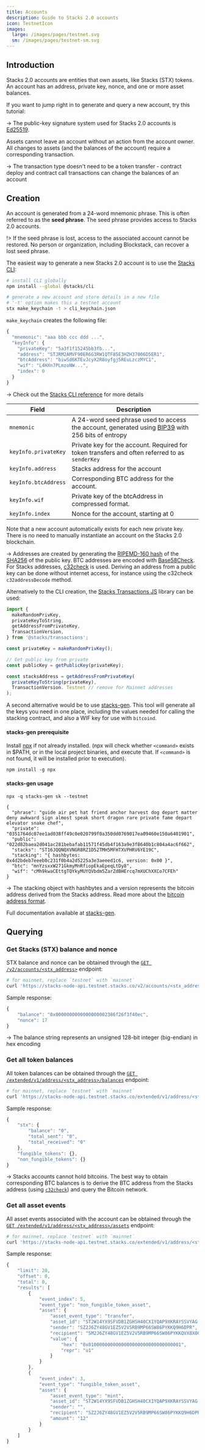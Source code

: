 ```yaml
---
title: Accounts
description: Guide to Stacks 2.0 accounts
icon: TestnetIcon
images:
  large: /images/pages/testnet.svg
  sm: /images/pages/testnet-sm.svg
---
```


## Introduction

Stacks 2.0 accounts are entities that own assets, like Stacks (STX) tokens. An account has an address, private key, nonce, and one or more asset balances.

If you want to jump right in to generate and query a new account, try this tutorial:

-> The public-key signature system used for Stacks 2.0 accounts is [Ed25519](https://ed25519.cr.yp.to/).

Assets cannot leave an account without an action from the account owner. All changes to assets (and the balances of the account) require a corresponding transaction.

-> The transaction type doesn't need to be a token transfer - contract deploy and contract call transactions can change the balances of an account

## Creation

An account is generated from a 24-word mnemonic phrase. This is often referred to as the **seed phrase**. The seed phrase provides access to Stacks 2.0 accounts.

!> If the seed phrase is lost, access to the associated account cannot be restored. No person or organization, including Blockstack, can recover a lost seed phrase.

The easiest way to generate a new Stacks 2.0 account is to use the [Stacks CLI](https://github.com/hirosystems/stacks.js/tree/master/packages/cli):

```bash
# install CLI globally
npm install --global @stacks/cli

# generate a new account and store details in a new file
# '-t' option makes this a testnet account
stx make_keychain -t > cli_keychain.json
```

`make_keychain` creates the following file:

```js
{
  "mnemonic": "aaa bbb ccc ddd ...",
  "keyInfo": {
    "privateKey": "5a3f1f15245bb3fb...",
    "address": "STJRM2AMVF90ER6G3RW1QTF85E3HZH37006D5ER1",
    "btcAddress": "biwSd6KTEvJcyX2R8oyfgj5REuLzczMYC1",
    "wif": "L4HXn7PLmzoNW...",
    "index": 0
  }
}
```

-> Check out the [Stacks CLI reference](https://docs.hiro.so/references/stacks-cli) for more details

| Field                | Description                                                                                                                                                        |
| -------------------- | ------------------------------------------------------------------------------------------------------------------------------------------------------------------ |
| `mnemonic`           | A 24-word seed phrase used to access the account, generated using [BIP39](https://github.com/bitcoin/bips/blob/master/bip-0039.mediawiki) with 256 bits of entropy |
| `keyInfo.privateKey` | Private key for the account. Required for token transfers and often referred to as `senderKey`                                                                     |
| `keyInfo.address`    | Stacks address for the account                                                                                                                                     |
| `keyInfo.btcAddress` | Corresponding BTC address for the account.                                                                                                                         |
| `keyInfo.wif`        | Private key of the btcAddress in compressed format.                                                                                                                |
| `keyInfo.index`      | Nonce for the account, starting at 0                                                                                                                               |

Note that a new account automatically exists for each new private key. There is no need to manually instantiate an account on the Stacks 2.0 blockchain.

-> Addresses are created by generating the [RIPEMD-160 hash](https://en.wikipedia.org/wiki/RIPEMD#RIPEMD-160_hashes) of the [SHA256](https://en.bitcoinwiki.org/wiki/SHA-256) of the public key. BTC addresses are encoded with [Base58Check](https://en.bitcoin.it/wiki/Base58Check_encoding). For Stacks addresses, [c32check](https://github.com/stacks-network/c32check) is used. Deriving an address from a public key can be done without internet access, for instance using the c32check `c32addressDecode` method.

Alternatively to the CLI creation, the [Stacks Transactions JS](https://github.com/hirosystems/stacks.js/tree/master/packages/transactions) library can be used:

```js
import {
  makeRandomPrivKey,
  privateKeyToString,
  getAddressFromPrivateKey,
  TransactionVersion,
} from '@stacks/transactions';

const privateKey = makeRandomPrivKey();

// Get public key from private
const publicKey = getPublicKey(privateKey);

const stacksAddress = getAddressFromPrivateKey(
  privateKeyToString(privateKey),
  TransactionVersion. Testnet // remove for Mainnet addresses
);
```

A second alternative would be to use [stacks-gen](https://github.com/psq/stacks-gen). This tool will generate all the keys you need in one place, including the values needed for calling the stacking contract, and also a WIF key for use with `bitcoind`.

#### stacks-gen prerequisite

Install [npx](https://github.com/npm/npx) if not already installed. (npx will check whether `<command>` exists in \$PATH, or in the local project binaries, and execute that. If `<command>` is not found, it will be installed prior to execution).

```
npm install -g npx
```

#### stacks-gen usage

```
npx -q stacks-gen sk --testnet

{
  "phrase": "guide air pet hat friend anchor harvest dog depart matter deny awkward sign almost speak short dragon rare private fame depart elevator snake chef",
  "private": "0351764dc07ee1ad038ff49c0e020799f0a350dd0769017ea09460e150a6401901",
  "public": "022d82baea2d041ac281bebafab11571f45db4f163a9e3f8640b1c804a4ac6f662",
  "stacks": "ST16JQQNQXVNGR8RZ1D52TMH5MFHTXVPHRV6YE19C",
  "stacking": "{ hashbytes: 0x4d2bdeb7eeeb0c231f0b4a2d5225a3e3aeeed1c6, version: 0x00 }",
  "btc": "mnYzsxxW271GkmyMnRfiopEkaEpeqLtDy8",
  "wif": "cMh9kwaCEttgTQYkyMUYQVbdm5ZarZdBHErcq7mXUChXXCo7CFEh"
}
```

-> The stacking object with hashbytes and a version represents the bitcoin address derived from the Stacks address. Read more about the [bitcoin address format](/understand-stacks/stacking#bitcoin-address).

Full documentation available at [stacks-gen](https://github.com/psq/stacks-gen).

## Querying

### Get Stacks (STX) balance and nonce

STX balance and nonce can be obtained through the [`GET /v2/accounts/<stx_address>`](https://docs.hiro.so/api#operation/get_account_info) endpoint:

```bash
# for mainnet, replace `testnet` with `mainnet`
curl 'https://stacks-node-api.testnet.stacks.co/v2/accounts/<stx_address>'
```

Sample response:

```js
{
    "balance": "0x0000000000000000002386f26f3f40ec",
    "nonce": 17
}
```

-> The balance string represents an unsigned 128-bit integer (big-endian) in hex encoding

### Get all token balances

All token balances can be obtained through the [`GET /extended/v1/address/<stx_address>/balances`](https://docs.hiro.so/api#operation/get_account_balance) endpoint:

```bash
# for mainnet, replace `testnet` with `mainnet`
curl 'https://stacks-node-api.testnet.stacks.co/extended/v1/address/<stx_address>/balances'
```

Sample response:

```js
{
    "stx": {
        "balance": "0",
        "total_sent": "0",
        "total_received": "0"
    },
    "fungible_tokens": {},
    "non_fungible_tokens": {}
}
```

-> Stacks accounts cannot hold bitcoins. The best way to obtain corresponding BTC balances is to derive the BTC address from the Stacks address (using [`c32check`](https://github.com/stacks-network/c32check#c32tob58-b58toc32)) and query the Bitcoin network.

### Get all asset events

All asset events associated with the account can be obtained through the [`GET /extended/v1/address/<stx_address>/assets`](https://docs.hiro.so/api#operation/get_account_balance) endpoint:

```bash
# for mainnet, replace `testnet` with `mainnet`
curl 'https://stacks-node-api.testnet.stacks.co/extended/v1/address/<stx_address>/assets'
```

Sample response:

```js
{
    "limit": 20,
    "offset": 0,
    "total": 0,
    "results": [
        {
            "event_index": 5,
            "event_type": "non_fungible_token_asset",
            "asset": {
                "asset_event_type": "transfer",
                "asset_id": "ST2W14YX9SFVDB1ZGHSH40CX1YQAP9XKRAYSSVYAG.hello_world::hello-nft",
                "sender": "SZ2J6ZY48GV1EZ5V2V5RB9MP66SW86PYKKQ9H6DPR",
                "recipient": "SM2J6ZY48GV1EZ5V2V5RB9MP66SW86PYKKQVX8X0G",
                "value": {
                    "hex": "0x0100000000000000000000000000000001",
                    "repr": "u1"
                }
            }
        },
        {
            "event_index": 3,
            "event_type": "fungible_token_asset",
            "asset": {
                "asset_event_type": "mint",
                "asset_id": "ST2W14YX9SFVDB1ZGHSH40CX1YQAP9XKRAYSSVYAG.hello_world::novel-token-19",
                "sender": "",
                "recipient": "SZ2J6ZY48GV1EZ5V2V5RB9MP66SW86PYKKQ9H6DPR",
                "amount": "12"
            }
        }
    ]
}
```
